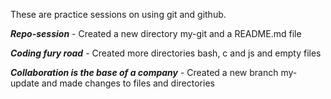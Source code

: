 These are practice sessions on using git and github.

***Repo-session*** - Created a new directory my-git and a README.md file

***Coding fury road*** - Created more directories bash, c and js and empty files

***Collaboration is the base of a company*** - Created a new branch my-update and made changes to files and directories


